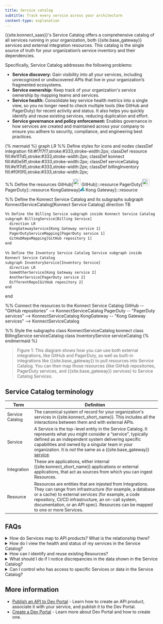 ```yaml
---
title: Service catalog
subtitle: Track every service across your architecture
content-type: explanation
---
```


{{site.konnect_saas}}'s Service Catalog offers a comprehensive catalog of all services running in your organization, both {{site.base_gateway}} services and external integration resources. This catalog is the single source of truth for your organization’s service inventory and their dependencies.

Specifically, Service Catalog addresses the following problems:

* **Service discovery:** Gain visibility into all your services, including unrecognized or undiscovered APIs that live in your organization’s fragmented ecosystems. 
* **Service ownership:** Keep track of your organization's service ownership by mapping teams and services. 
* **Service health:** Consolidate key service health metrics into a single view, so you no longer need to check multiple tools (like GitHub and PagerDuty) for recent activity and status. It also helps you quickly identify and reuse existing services, reducing duplication and effort.
* **Service governance and policy enforcement:** Enables governance in how services are created and maintained across your company to ensure you adhere to security, compliance, and engineering best practices.

<!-- vale off-->
{% mermaid %}
graph LR
  %% Define styles for icons and nodes
  classDef integration fill:#f7f7f7,stroke:#333,stroke-width:2px;
  classDef resource fill:#e1f7d5,stroke:#333,stroke-width:2px;
  classDef konnect fill:#d0e5ff,stroke:#333,stroke-width:2px;
  classDef serviceCatalog fill:#e1f7d5,stroke:#333,stroke-width:2px;
  classDef billingInventory fill:#f0f0f0,stroke:#333,stroke-width:2px;

  %% Define the resources
  GitHub[<img src="https://img.icons8.com/ios/50/000000/github.png" width="24" height="24"/> GitHub]:::resource
  PagerDuty[<img src="https://play-lh.googleusercontent.com/E-zhAf4KJ6JDDXmQfQxBprn2sATGYUMkOEqLQX5HAQQtiwDZJg4c8sQd7deb6nCZCwU=w480-h960-rw" width="24" height="24"/> PagerDuty]:::resource
  KongGateway[<img src="https://raw.githubusercontent.com/Kong/docs.konghq.com/main/app/assets/images/icons/kong-gradient.svg" width="15" height="15"/> Kong Gateway]:::resource

  %% Define the Konnect Service Catalog and its subgraphs
  subgraph KonnectServiceCatalog[Konnect Service Catalog]
    direction TB

    %% Define the Billing Service subgraph inside Konnect Service Catalog
    subgraph BillingService[Billing Service]
      direction LR
      KongGatewayService[Kong Gateway service 1]
      PagerDutyServiceMapping[PagerDuty service 1]
      GitHubRepoMapping[GitHub repository 1]
    end

    %% Define the Inventory Service Catalog Service subgraph inside Konnect Service Catalog
    subgraph InventoryService[Inventory Service]
      direction LR
      SomeOtherService[Kong Gateway service 2]
      AnotherService[PagerDuty service 2]
      DifferentRepo[GitHub repository 2]
    end

  end

  %% Connect the resources to the Konnect Service Catalog
  GitHub -- "GitHub repositories" --> KonnectServiceCatalog
  PagerDuty -- "PagerDuty services" --> KonnectServiceCatalog
  KongGateway -- "Kong Gateway services" --> KonnectServiceCatalog

  %% Style the subgraphs
  class KonnectServiceCatalog konnect
  class BillingService serviceCatalog
  class InventoryService serviceCatalog
{% endmermaid %}
<!-- vale on-->

> Figure 1: This diagram shows how you can use both external integrations, like GitHub and PagerDuty, as well as built-in integrations like {{site.base_gateway}} to pull resources into Service Catalog. You can then map those resources (like GitHub repositories, PagerDuty services, and {{site.base_gateway}} services) to Service Catalog Services.

## Service Catalog terminology

| Term | Definition |
| ---- | ---------- |
| Service Catalog | The canonical system of record for your organization's services in {{site.konnect_short_name}}. This includes all the interactions between them and with external APIs. |
| Service | A Service is the top-level entity in the Service Catalog. It represents what you might consider a “service”, typically defined as an independent system delivering specific capabilities and owned by a singular team in your organization. It is *not* the same as a {{site.base_gateway}} [service](/gateway/latest/key-concepts/services/). |
| Integration | These are applications, either internal {{site.konnect_short_name}} applications or external applications, that act as sources from which you can ingest Resources. |
| Resource | Resources are entities that are injested from Integrations. They can range from infrastructure (for example, a database or a cache) to external services (for example, a code repository, CI/CD infrastructure, an on-call system, documentation, or an API spec). Resources can be mapped to one or more Services. |

## FAQs

<details><summary>How do Services map to API products? What is the relationship there?</summary>
{% capture service_mapping %}
Service Catalog Services do not directly map to API products. Rather, a {{site.base_gateway}} service can be mapped to a Service Catalog Service and you can then map the {{site.base_gateway}} service to an API product version in Service Catalog.
{% endcapture %}

{{ konnect_concepts | markdownify }}

</details>

<details><summary>How do I view the health and status of my services in the Service Catalog?</summary>
{% capture service_mapping %}
Navigate to **Resources** in the Service Catalog and click on the service you want to view the health and status of.
{% endcapture %}

{{ konnect_concepts | markdownify }}

</details>

<details><summary>How can I identify and reuse existing Resources?</summary>
{% capture service_mapping %}
Service Catalog will pull in any Resources that match your specified criteria when you enable integrations. 
{% endcapture %}

{{ konnect_concepts | markdownify }}

</details>

<details><summary>What should I do if I notice discrepancies in the data shown in the Service Catalog?</summary>
{% capture service_mapping %}
Check the Service Catalog integration settings and data sources for any issues. Ensure that all connected tools are properly configured and that data synchronization is functioning correctly.
{% endcapture %}

{{ konnect_concepts | markdownify }}

</details>

<details><summary>Can I control who has access to specific Services or data in the Service Catalog?</summary>
{% capture service_mapping %}
Yes, you can configure access controls and manage permissions to Service Catalog by configuring [teams](/konnect/org-management/teams-and-roles/manage/) and [roles](/konnect/org-management/teams-and-roles/roles-reference/).
{% endcapture %}

{{ konnect_concepts | markdownify }}

</details>

## More information
* [Publish an API to Dev Portal](/konnect/api-products/productize-service/) - Learn how to create an API product, associate it with your service, and publish it to the Dev Portal.
* [Create a Dev Portal](/konnect/dev-portal/create-dev-portal/) - Learn more about Dev Portal and how to create one.